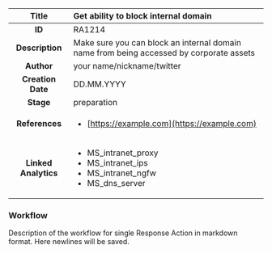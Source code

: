 | Title                       |  Get ability to block internal domain         |
|:---------------------------:|:--------------------|
| **ID**                      | RA1214            |
| **Description**             | Make sure you can block an internal domain name from being accessed by corporate assets   |
| **Author**                  | your name/nickname/twitter        |
| **Creation Date**           | DD.MM.YYYY |
| **Stage**                   | preparation         |
| **References** |<ul><li>[https://example.com](https://example.com)</li></ul>|
| **Linked Analytics** |<ul><li>MS_intranet_proxy</li><li>MS_intranet_ips</li><li>MS_intranet_ngfw</li><li>MS_dns_server</li></ul>|

### Workflow

Description of the workflow for single Response Action in markdown format.
Here newlines will be saved.
